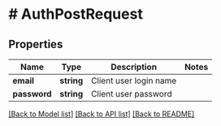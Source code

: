 # # AuthPostRequest

## Properties

Name | Type | Description | Notes
------------ | ------------- | ------------- | -------------
**email** | **string** | Client user login name |
**password** | **string** | Client user password |

[[Back to Model list]](../../README.md#models) [[Back to API list]](../../README.md#endpoints) [[Back to README]](../../README.md)
